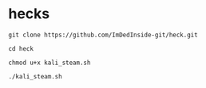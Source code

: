 # hecks
```
git clone https://github.com/ImDedInside-git/heck.git
```
```
cd heck
```
```
chmod u+x kali_steam.sh
```
```
./kali_steam.sh 
```
